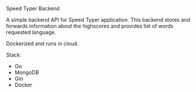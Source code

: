 Speed Typer Backend

A simple backend API for Speed Typer application. This backend stores and forwards information about the highscores and provides list of words requested language.

Dockerized and runs in cloud.

Stack:
- Go
- MongoDB
- Gin
- Docker
